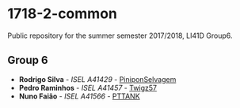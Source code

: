 # 1718-2-common
Public repository for the summer semester 2017/2018, LI41D Group6.

## Group 6

* **Rodrigo Silva** - *ISEL A41429* - [PiniponSelvagem](https://github.com/PiniponSelvagem)
* **Pedro Raminhos** - *ISEL A41457* - [Twigz57](https://github.com/Twigz57)
* **Nuno Faião** - *ISEL A41566* - [PTTANK](https://github.com/PTTANK)
